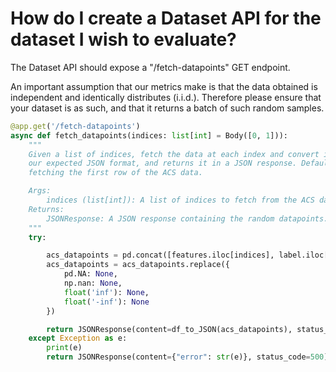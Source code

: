 # How do I create a Dataset API for the dataset I wish to evaluate?

The Dataset API should expose a "/fetch-datapoints" GET endpoint.

An important assumption that our metrics make is that the data obtained is independent and identically distributes (i.i.d.).
Therefore please ensure that your dataset is as such, and that it returns a batch of such random samples.

```python
@app.get('/fetch-datapoints')
async def fetch_datapoints(indices: list[int] = Body([0, 1])):
    """
    Given a list of indices, fetch the data at each index and convert into
    our expected JSON format, and returns it in a JSON response. Defaults to
    fetching the first row of the ACS data.

    Args:
        indices (list[int]): A list of indices to fetch from the ACS data.
    Returns:
        JSONResponse: A JSON response containing the random datapoints.
    """
    try:

        acs_datapoints = pd.concat([features.iloc[indices], label.iloc[indices]], axis=1)
        acs_datapoints = acs_datapoints.replace({
            pd.NA: None,
            np.nan: None,
            float('inf'): None,
            float('-inf'): None
        })

        return JSONResponse(content=df_to_JSON(acs_datapoints), status_code=200)
    except Exception as e:
        print(e)
        return JSONResponse(content={"error": str(e)}, status_code=500)
